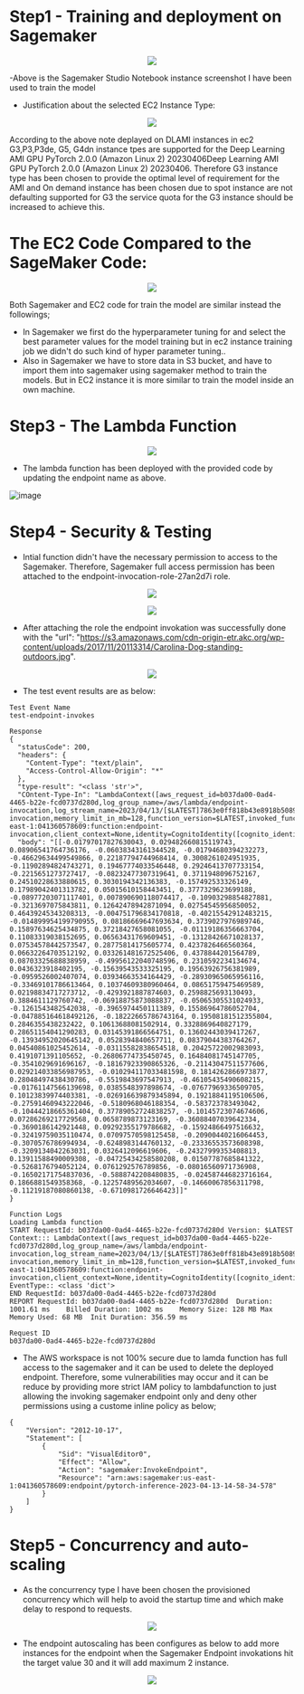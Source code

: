 # Step1 - Training and deployment on Sagemaker

<p align="center">
    <img src="https://user-images.githubusercontent.com/98076289/231820225-ee0f3bc7-b437-4577-abb2-b163fd188ea3.png">
</p>

-Above is the Sagemaker Studio Notebook instance screenshot I have been used to train the model
- Justification about the selected EC2 Instance Type:
<p align="center">
    <img src="https://user-images.githubusercontent.com/98076289/231658842-6b3d3b3a-b5a7-4fdf-add9-59fff6c06cd8.png">
</p> 
According to the above note deplayed on DLAMI instances in ec2 G3,P3,P3de, G5, G4dn instance tpes are supported for the Deep Learning AMI GPU PyTorch 2.0.0 (Amazon Linux 2) 20230406Deep Learning AMI GPU PyTorch 2.0.0 (Amazon Linux 2) 20230406. Therefore G3 instance type has been chosen to provide the optimal level of requirement for the AMI and On demand instance has been chosen due to spot instance are not defaulting supported for G3 the service quota for the G3 instance should be increased to achieve this.

# The EC2 Code Compared to the SageMaker Code:
<p align="center">
    <img src="https://user-images.githubusercontent.com/98076289/231662055-14f3c1ed-1629-4312-ad10-d97bba454714.png">
</p> 

Both Sagemaker and EC2 code for train the model are similar instead the followings;
- In Sagemaker we first do the hyperparameter tuning for and select the best parameter values for the model training but in ec2 instance training job we didn't do such kind of hyper parameter tuning..
- Also in Sagemaker we have to store data in S3 bucket, and have to import them into sagemaker using sagemaker method to train the models. But in EC2 instance it is more similar to train the model inside an own machine.

# Step3 - The Lambda Function  
<p align="center">
    <img src="https://user-images.githubusercontent.com/98076289/231739837-21ac41f9-c023-4411-9a59-d93bf0740a62.png">
</p>  

- The lambda function has been deployed with the provided code by updating the endpoint name as above.  

![image](https://user-images.githubusercontent.com/98076289/231745401-208c39d3-1ed6-4a17-bd16-a9b1fc0360b0.png)
 

# Step4 - Security & Testing
- Intial function didn't have the necessary permission to access to the Sagemaker. Therefore, Sagemaker full access permission has been attached to the endpoint-invocation-role-27an2d7i role.  
<p align="center">
    <img src="https://user-images.githubusercontent.com/98076289/231737447-d834e509-9f49-4cc0-8dbc-91d6585408e7.png">
</p> 
<p align="center">
    <img src="https://user-images.githubusercontent.com/98076289/231738553-00a7e088-941d-4047-ba89-b4ba66a6545b.png">
</p>  
  
- After attaching the role the endpoint invokation was successfully done with the "url": "https://s3.amazonaws.com/cdn-origin-etr.akc.org/wp-content/uploads/2017/11/20113314/Carolina-Dog-standing-outdoors.jpg".  

<p align="center">
    <img src="https://user-images.githubusercontent.com/98076289/231743551-8f8c6dc6-31cb-47f7-81dc-fc301d873552.png">
</p>

- The test event results are as below:  

```
Test Event Name
test-endpoint-invokes

Response
{
  "statusCode": 200,
  "headers": {
    "Content-Type": "text/plain",
    "Access-Control-Allow-Origin": "*"
  },
  "type-result": "<class 'str'>",
  "COntent-Type-In": "LambdaContext([aws_request_id=b037da00-0ad4-4465-b22e-fcd0737d280d,log_group_name=/aws/lambda/endpoint-invocation,log_stream_name=2023/04/13/[$LATEST]7863e0ff818b43e8918b5089be04594f,function_name=endpoint-invocation,memory_limit_in_mb=128,function_version=$LATEST,invoked_function_arn=arn:aws:lambda:us-east-1:041360578609:function:endpoint-invocation,client_context=None,identity=CognitoIdentity([cognito_identity_id=None,cognito_identity_pool_id=None])])",
  "body": "[[-0.01797017827630043, 0.029482660815119743, 0.08906541764736176, -0.06038343161344528, -0.01794680394232273, -0.46629634499549866, 0.22187794744968414, 0.3008261024951935, -0.11902894824743271, 0.19467774033546448, 0.29246413707733154, -0.2215651273727417, -0.08232477307319641, 0.3711948096752167, 0.24510228633880615, 0.3030194342136383, -0.157492533326149, 0.17989042401313782, 0.05015610158443451, 0.3777329623699188, -0.08977203071117401, 0.007890690118074417, -0.10903298854827881, -0.3213697075843811, 0.12642478942871094, 0.02754545956850052, 0.46439245343208313, -0.004751796834170818, -0.40215542912483215, -0.014899954199790955, 0.08186669647693634, 0.3739027976989746, 0.15897634625434875, 0.37218427658081055, -0.01119186356663704, 0.11083319038152695, 0.06563431769609451, -0.13128426671028137, 0.07534578442573547, 0.28775814175605774, 0.4237826466560364, 0.06632264703512192, 0.033261481672525406, 0.4378844201564789, 0.08703325688838959, -0.49956122040748596, 0.2310592234134674, 0.0436323918402195, -0.15639543533325195, 0.19563926756381989, -0.0959526002407074, 0.03934663534164429, -0.28930965065956116, -0.33469101786613464, 0.10374609380960464, 0.08651759475469589, 0.02198834717273712, -0.4293921887874603, 0.2598825693130493, 0.3884611129760742, -0.06918875873088837, -0.05065305531024933, -0.1261543482542038, -0.3965974450111389, 0.15586964786052704, -0.047885164618492126, -0.18222665786743164, 0.19508181512355804, 0.2846355438232422, 0.10613688081502914, 0.3328869640827179, 0.28651154041290283, 0.03145391866564751, 0.13602443039417267, -0.13934952020645142, 0.0528394840657711, 0.08379044383764267, 0.04540861025452614, -0.03115582838654518, 0.20425722002983093, 0.4191071391105652, -0.26806774735450745, 0.16484081745147705, -0.3541029691696167, -0.18167923390865326, -0.21143047511577606, 0.029214033856987953, -0.010294117033481598, 0.1814262866973877, 0.28048497438430786, -0.5519843697547913, -0.46105435490608215, -0.01761147566139698, 0.0385548397898674, -0.07677969336509705, 0.10123839974403381, -0.026916639879345894, 0.19218841195106506, -0.27591460943222046, -0.5180968046188354, -0.583723783493042, -0.10444218665361404, 0.37789052724838257, -0.10145723074674606, 0.07286269217729568, 0.0658789873123169, -0.36088407039642334, -0.3690186142921448, 0.09292355179786682, -0.15924866497516632, -0.32419759035110474, 0.07097570598125458, -0.20900440216064453, -0.3070576786994934, -0.6248983144760132, -0.23336553573608398, -0.3209134042263031, 0.0326412096619606, -0.24327999353408813, 0.13911588490009308, -0.04725434258580208, 0.01507787685841322, -0.5268176794052124, 0.0761292576789856, -0.08016560971736908, -0.16502171754837036, -0.5888742208480835, -0.024587446823716164, 0.1866881549358368, -0.12257489562034607, -0.14660067856311798, -0.11219187080860138, -0.6710981726646423]]"
}

Function Logs
Loading Lambda function
START RequestId: b037da00-0ad4-4465-b22e-fcd0737d280d Version: $LATEST
Context::: LambdaContext([aws_request_id=b037da00-0ad4-4465-b22e-fcd0737d280d,log_group_name=/aws/lambda/endpoint-invocation,log_stream_name=2023/04/13/[$LATEST]7863e0ff818b43e8918b5089be04594f,function_name=endpoint-invocation,memory_limit_in_mb=128,function_version=$LATEST,invoked_function_arn=arn:aws:lambda:us-east-1:041360578609:function:endpoint-invocation,client_context=None,identity=CognitoIdentity([cognito_identity_id=None,cognito_identity_pool_id=None])])
EventType:: <class 'dict'>
END RequestId: b037da00-0ad4-4465-b22e-fcd0737d280d
REPORT RequestId: b037da00-0ad4-4465-b22e-fcd0737d280d	Duration: 1001.61 ms	Billed Duration: 1002 ms	Memory Size: 128 MB	Max Memory Used: 68 MB	Init Duration: 356.59 ms

Request ID
b037da00-0ad4-4465-b22e-fcd0737d280d
```
- The AWS workspace is not 100% secure due to lamda function has full access to the sagemaker and it can be used to delete the deployed endpoint. Therefore, some vulnerabilities may occur and it can be reduce by providing more strict IAM policy to lambdafunction to just allowing the invoking sagemaker endpoint only and deny other permissions using a custome inline policy as below;
```
{
    "Version": "2012-10-17",
    "Statement": [
        {
            "Sid": "VisualEditor0",
            "Effect": "Allow",
            "Action": "sagemaker:InvokeEndpoint",
            "Resource": "arn:aws:sagemaker:us-east-1:041360578609:endpoint/pytorch-inference-2023-04-13-14-58-34-578"
        }
    ]
}
```
# Step5 - Concurrency and auto-scaling  
- As the concurrency type I have been chosen the provisioned concurrency which will help to avoid the startup time and which make delay to respond to requests.  

<p align="center">
    <img src="https://user-images.githubusercontent.com/98076289/231814531-ac203535-e47a-4d1f-9b31-fb205a2a67c3.png">
</p>

- The endpoint autoscaling has been configures as below to add more instances for the endpoint when the Sagemaker Endpoint invokations hit the target value 30 and it will add maximum 2 instance.  

<p align="center">
    <img src="https://user-images.githubusercontent.com/98076289/231818868-cdc41f20-0b68-492f-ae6c-b156b03820d3.png">
</p>




